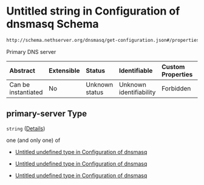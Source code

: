# Untitled string in Configuration of dnsmasq Schema

```txt
http://schema.nethserver.org/dnsmasq/get-configuration.json#/properties/dns-server/properties/primary-server
```

Primary DNS server

| Abstract            | Extensible | Status         | Identifiable            | Custom Properties | Additional Properties | Access Restrictions | Defined In                                                                        |
| :------------------ | :--------- | :------------- | :---------------------- | :---------------- | :-------------------- | :------------------ | :-------------------------------------------------------------------------------- |
| Can be instantiated | No         | Unknown status | Unknown identifiability | Forbidden         | Allowed               | none                | [get-configuration.json\*](dnsmasq/get-configuration.json "open original schema") |

## primary-server Type

`string` ([Details](get-configuration-properties-dns-server-properties-primary-server.md))

one (and only one) of

*   [Untitled undefined type in Configuration of dnsmasq](get-configuration-properties-dns-server-properties-primary-server-oneof-0.md "check type definition")

*   [Untitled undefined type in Configuration of dnsmasq](get-configuration-properties-dns-server-properties-primary-server-oneof-1.md "check type definition")

*   [Untitled undefined type in Configuration of dnsmasq](get-configuration-properties-dns-server-properties-primary-server-oneof-2.md "check type definition")
